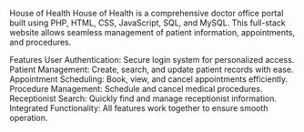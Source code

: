 House of Health
House of Health is a comprehensive doctor office portal built using PHP, HTML, CSS, JavaScript, SQL, and MySQL. This full-stack website allows seamless management of patient information, appointments, and procedures.

Features
User Authentication: Secure login system for personalized access.
Patient Management: Create, search, and update patient records with ease.
Appointment Scheduling: Book, view, and cancel appointments efficiently.
Procedure Management: Schedule and cancel medical procedures.
Receptionist Search: Quickly find and manage receptionist information.
Integrated Functionality: All features work together to ensure smooth operation.
